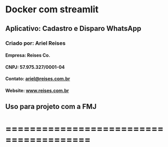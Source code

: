 # Docker com streamlit

## Aplicativo: Cadastro e Disparo WhatsApp
### Criado por: Ariel Reises
#### Empresa: Reises Co.
#### CNPJ: 57.975.327/0001-04
#### Contato: ariel@reises.com.br
#### Website: www.reises.com.br

## Uso para projeto com a FMJ
# ========================================
